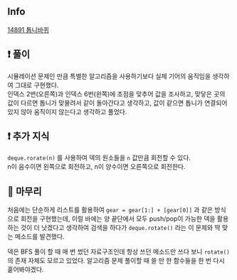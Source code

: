 ## Info
<a href="https://www.acmicpc.net/problem/14891" rel="nofollow">14891 톱니바퀴</a>

## ❗ 풀이
시뮬레이션 문제인 만큼 특별한 알고리즘을 사용하기보다 실제 기어의 움직임을 생각하여 그대로 구현했다.  
인덱스 2번(오른쪽)과 인덱스 6번(왼쪽)에 초점을 맞추어 값을 조사하고, 맞닿은 곳의 값이 다르면 톱니가 맞물려서 같이 돌아간다고 생각하고, 값이 같으면 톱니가 연결되어 있지 않아 움직이지 않는다고 생각하고 풀었다.

## ❗ 추가 지식
`deque.rorate(n)` 를 사용하여 덱의 원소들을 `n` 값만큼 회전할 수 있다.  
n이 음수이면 왼쪽으로 회전하고, n이 양수이면 오른쪽으로 회전한다.

## 🙂 마무리
처음에는 단순하게 리스트를 활용하여 `gear = gear[1:] + [gear[0]]` 과 같은 방식으로 회전을 구현했는데, 이럴 바에는 양 끝단에서 모두 push/pop이 가능한 덱을 활용하는 것이 더 낫겠다고 생각하여 검색을 하다가 `deque.rotate()` 라는 이 문제와 딱 맞는 메소드를 발견했다.  
  
덱은 BFS 풀이 할 때 매 번 썼던 자료구조인데 항상 쓰던 메소드만 쓰다 보니 `rotate()`의 존재 자체도 모르고 있었다. 알고리즘 문제 풀이할 때 쓸 만 한 함수들을 한 번 다시 훝어봐야겠다.
